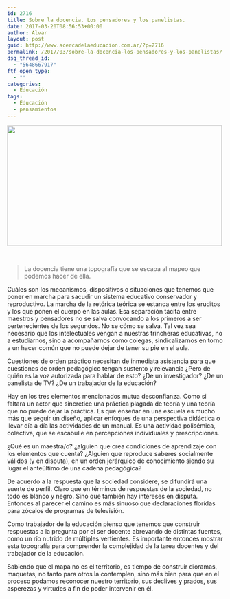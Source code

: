 ```yaml
---
id: 2716
title: Sobre la docencia. Los pensadores y los panelistas.
date: 2017-03-20T08:56:53+00:00
author: Alvar
layout: post
guid: http://www.acercadelaeducacion.com.ar/?p=2716
permalink: /2017/03/sobre-la-docencia-los-pensadores-y-los-panelistas/
dsq_thread_id:
  - "5648667917"
ftf_open_type:
  - ""
categories:
  - Educación
tags:
  - Educación
  - pensamientos
---
```

<img class="size-full aligncenter" src="http://media.giphy.com/media/o2KLYPem407CM/giphy.gif" width="500" height="280" />

&nbsp;
<blockquote>La docencia tiene una topografía que se escapa al mapeo que podemos hacer de ella.</blockquote>
Cuáles son los mecanismos, dispositivos o situaciones que tenemos que poner en marcha para sacudir un sistema educativo conservador y reproductivo. La marcha de la retórica teórica se estanca entre los eruditos y los que ponen el cuerpo en las aulas. Esa separación tácita entre maestros y pensadores no se salva convocando a los primeros a ser pertenecientes de los segundos. No se cómo se salva. Tal vez sea necesario que los intelectuales vengan a nuestras trincheras educativas, no a estudiarnos, sino a acompañarnos como colegas, sindicalizarnos en torno a un hacer común que no puede dejar de tener su pie en el aula.

<!--more-->

Cuestiones de orden práctico necesitan de inmediata asistencia para que cuestiones de orden pedagógico tengan sustento y relevancia ¿Pero de quién es la voz autorizada para hablar de esto? ¿De un investigador? ¿De un panelista de TV? ¿De un trabajador de la educación?

Hay en los tres elementos mencionados mutua desconfianza. Como si faltara un actor que sincretice una práctica plagada de teoría y una teoría que no puede dejar la práctica. Es que enseñar en una escuela es mucho más que seguir un diseño, aplicar enfoques de una perspectiva didáctica o llevar día a día las actividades de un manual. Es una actividad polisémica, colectiva, que se escabulle en percepciones individuales y prescripciones.

¿Qué es un maestra/o? ¿alguien que crea condiciones de aprendizaje con los elementos que cuenta? ¿Alguien que reproduce saberes socialmente válidos (y en disputa), en un orden jerárquico de conocimiento siendo su lugar el anteúltimo de una cadena pedagógica?

De acuerdo a la respuesta que la sociedad considere, se difundirá una suerte de perfil. Claro que en términos de respuestas de la sociedad, no todo es blanco y negro. Sino que también hay intereses en disputa. Entonces al parecer el camino es más sinuoso que declaraciones floridas para zócalos de programas de televisión.

Como trabajador de la educación pienso que tenemos que construir respuestas a la pregunta por el ser docente abrevando de distintas fuentes, como un río nutrido de múltiples vertientes. Es importante entonces mostrar esta topografía para comprender la complejidad de la tarea docentes y del trabajador de la educación.

Sabiendo que el mapa no es el territorio, es tiempo de construir dioramas, maquetas, no tanto para otros la contemplen, sino más bien para que en el proceso podamos reconocer nuestro territorio, sus declives y prados, sus asperezas y virtudes a fin de poder intervenir en él.

&nbsp;